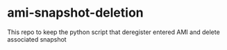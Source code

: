 # ami-snapshot-deletion
This repo to keep the python script that deregister entered AMI and delete associated snapshot
